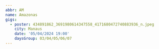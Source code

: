```yaml
---
abbr: AM
name: Amazonas
gigs:
  - poster: 434891862_3691980614347558_4171680472740883936_n.jpeg
    city: Manaus
    date: '05/04/2024 19:00'
    daysGroup: 03/04/05/06/07
---
```


